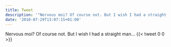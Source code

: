 ```yaml
---
title: Tweet
description: '"Nervous moi? Of course not. But I wish I had a straight man..."'
date: '2010-07-29T13:07:15+01:00'
---
```

Nervous moi? Of course not. But I wish I had a straight man...
      {{< tweet 0 0 >}}
    
